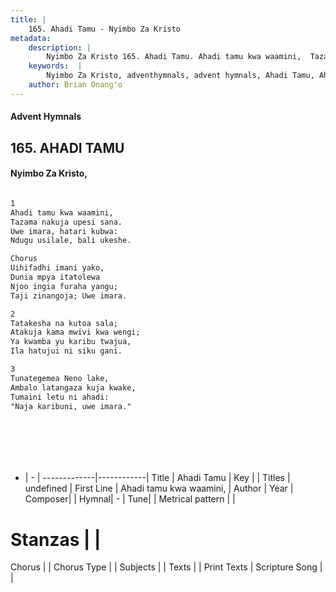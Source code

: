 ```yaml
---
title: |
    165. Ahadi Tamu - Nyimbo Za Kristo
metadata:
    description: |
        Nyimbo Za Kristo 165. Ahadi Tamu. Ahadi tamu kwa waamini,  Tazama nakuja upesi sana.  Uwe imara, hatari kubwa:  Ndugu usilale, bali ukeshe.   Chorus Uihifadhi imani yako, Dunia mpya itatolewa  Njoo ingia furaha yangu;  Taji zinangoja; Uwe imara.   
    keywords:  |
        Nyimbo Za Kristo, adventhymnals, advent hymnals, Ahadi Tamu, Ahadi tamu kwa waamini, . 
    author: Brian Onang'o
---
```


#### Advent Hymnals
## 165. AHADI TAMU
####  Nyimbo Za Kristo,

```txt

1
Ahadi tamu kwa waamini, 
Tazama nakuja upesi sana. 
Uwe imara, hatari kubwa: 
Ndugu usilale, bali ukeshe. 

Chorus
Uihifadhi imani yako,
Dunia mpya itatolewa 
Njoo ingia furaha yangu; 
Taji zinangoja; Uwe imara. 

2
Tatakesha na kutoa sala; 
Atakuja kama mwivi kwa wengi; 
Ya kwamba yu karibu twajua,
Ila hatujui ni siku gani. 

3
Tunategemea Neno lake,
Ambalo latangaza kuja kwake,
Tumaini letu ni ahadi:
"Naja karibuni, uwe imara."








```

- |   -  |
-------------|------------|
Title | Ahadi Tamu |
Key |  |
Titles | undefined |
First Line | Ahadi tamu kwa waamini,  |
Author | 
Year | 
Composer| |
Hymnal|  - |
Tune|  |
Metrical pattern | |
# Stanzas |  |
Chorus |  |
Chorus Type |  |
Subjects | |
Texts |  |
Print Texts | 
Scripture Song |  |
    
